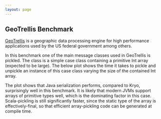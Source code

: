 ```yaml
---
layout: page
---
```


## GeoTrellis Benchmark

[GeoTrellis](http://www.azavea.com/geotrellis/) is a geographic data
processing engine for high performance applications used by the US
federal government among others.

In this benchmark one of the main message classes used in GeoTrellis
is pickled. The class is a simple case class containing a primitive
Int array (expected to be large). The below plot shows the time it
takes to pickle and unpickle an instance of this case class varying
the size of the contained Int array.

The plot shows that Java serialization performs, compared to Kryo,
surprisingly well in this benchmark. It is likely that modern JVMs
support arrays of primitive types well, which is the dominating factor
in this case. Scala-pickling is still significantly faster, since the
static type of the array is effectively-final, so that efficient
array-pickling code can be generated at compile time.

<div id="GeoTrellisPlot">&nbsp;</div>

<script type="text/javascript">
$(document).ready(function() {
  linePlot("GeoTrellisData.tsv", "#GeoTrellisPlot", 100000, 1000000);
});
</script>
